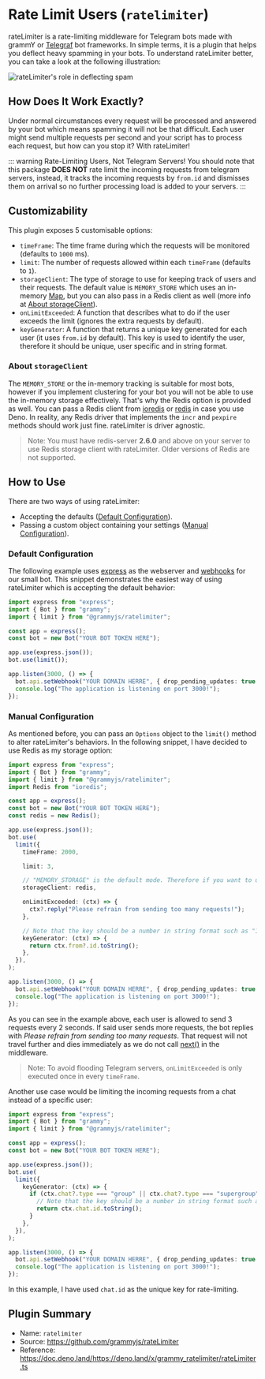 # Rate Limit Users (`ratelimiter`)

rateLimiter is a rate-limiting middleware for Telegram bots made with grammY or [Telegraf](https://github.com/telegraf/telegraf) bot frameworks.
In simple terms, it is a plugin that helps you deflect heavy spamming in your bots.
To understand rateLimiter better, you can take a look at the following illustration:

![rateLimiter's role in deflecting spam](/rateLimiter-role.png)

## How Does It Work Exactly?

Under normal circumstances every request will be processed and answered by your bot which means spamming it will not be that difficult.
Each user might send multiple requests per second and your script has to process each request, but how can you stop it?
With rateLimiter!

::: warning Rate-Limiting Users, Not Telegram Servers!
You should note that this package **DOES NOT** rate limit the incoming requests from telegram servers, instead, it tracks the incoming requests by `from.id` and dismisses them on arrival so no further processing load is added to your servers.
:::

## Customizability

This plugin exposes 5 customisable options:

- `timeFrame`: The time frame during which the requests will be monitored (defaults to `1000` ms).
- `limit`: The number of requests allowed within each `timeFrame` (defaults to `1`).
- `storageClient`: The type of storage to use for keeping track of users and their requests. The default value is `MEMORY_STORE` which uses an in-memory [Map](https://developer.mozilla.org/en-US/docs/Web/JavaScript/Reference/Global_Objects/Map), but you can also pass in a Redis client as well (more info at [About storageClient](#about-storageclient)).
- `onLimitExceeded`: A function that describes what to do if the user exceeds the limit (ignores the extra requests by default).
- `keyGenerator`: A function that returns a unique key generated for each user (it uses `from.id` by default). This key is used to identify the user, therefore it should be unique, user specific and in string format.

### About `storageClient`

The `MEMORY_STORE` or the in-memory tracking is suitable for most bots, however if you implement clustering for your bot you will not be able to use the in-memory storage effectively.
That's why the Redis option is provided as well.
You can pass a Redis client from [ioredis](https://github.com/luin/ioredis) or [redis](https://deno.land/x/redis) in case you use Deno.
In reality, any Redis driver that implements the `incr` and `pexpire` methods should work just fine.
rateLimiter is driver agnostic.

> Note: You must have redis-server **2.6.0** and above on your server to use Redis storage client with rateLimiter.
> Older versions of Redis are not supported.

## How to Use

There are two ways of using rateLimiter:

- Accepting the defaults ([Default Configuration](#default-configuration)).
- Passing a custom object containing your settings ([Manual Configuration](#manual-configuration)).

### Default Configuration

The following example uses [express](https://github.com/expressjs/express) as the webserver and [webhooks](https://grammy.dev/guide/deployment-types.html) for our small bot.
This snippet demonstrates the easiest way of using rateLimiter which is accepting the default behavior:

```ts
import express from "express";
import { Bot } from "grammy";
import { limit } from "@grammyjs/ratelimiter";

const app = express();
const bot = new Bot("YOUR BOT TOKEN HERE");

app.use(express.json());
bot.use(limit());

app.listen(3000, () => {
  bot.api.setWebhook("YOUR DOMAIN HERRE", { drop_pending_updates: true });
  console.log("The application is listening on port 3000!");
});
```

### Manual Configuration

As mentioned before, you can pass an `Options` object to the `limit()` method to alter rateLimiter's behaviors.
In the following snippet, I have decided to use Redis as my storage option:

```ts
import express from "express";
import { Bot } from "grammy";
import { limit } from "@grammyjs/ratelimiter";
import Redis from "ioredis";

const app = express();
const bot = new Bot("YOUR BOT TOKEN HERE");
const redis = new Redis();

app.use(express.json());
bot.use(
  limit({
    timeFrame: 2000,

    limit: 3,

    // "MEMORY_STORAGE" is the default mode. Therefore if you want to use Redis, do not pass storageClient at all.
    storageClient: redis,

    onLimitExceeded: (ctx) => {
      ctx?.reply("Please refrain from sending too many requests!");
    },

    // Note that the key should be a number in string format such as "123456789".
    keyGenerator: (ctx) => {
      return ctx.from?.id.toString();
    },
  }),
);

app.listen(3000, () => {
  bot.api.setWebhook("YOUR DOMAIN HERRE", { drop_pending_updates: true });
  console.log("The application is listening on port 3000!");
});
```

As you can see in the example above, each user is allowed to send 3 requests every 2 seconds.
If said user sends more requests, the bot replies with _Please refrain from sending too many requests_. That request will not travel further and dies immediately as we do not call [next()](/guide/middleware.html#the-middleware-stack) in the middleware.

> Note: To avoid flooding Telegram servers, `onLimitExceeded` is only executed once in every `timeFrame`.

Another use case would be limiting the incoming requests from a chat instead of a specific user:

```ts
import express from "express";
import { Bot } from "grammy";
import { limit } from "@grammyjs/ratelimiter";

const app = express();
const bot = new Bot("YOUR BOT TOKEN HERE");

app.use(express.json());
bot.use(
  limit({
    keyGenerator: (ctx) => {
      if (ctx.chat?.type === "group" || ctx.chat?.type === "supergroup") {
        // Note that the key should be a number in string format such as "123456789".
        return ctx.chat.id.toString();
      }
    },
  }),
);

app.listen(3000, () => {
  bot.api.setWebhook("YOUR DOMAIN HERRE", { drop_pending_updates: true });
  console.log("The application is listening on port 3000!");
});
```

In this example, I have used `chat.id` as the unique key for rate-limiting.

## Plugin Summary

- Name: `ratelimiter`
- Source: <https://github.com/grammyjs/rateLimiter>
- Reference: <https://doc.deno.land/https://deno.land/x/grammy_ratelimiter/rateLimiter.ts>
